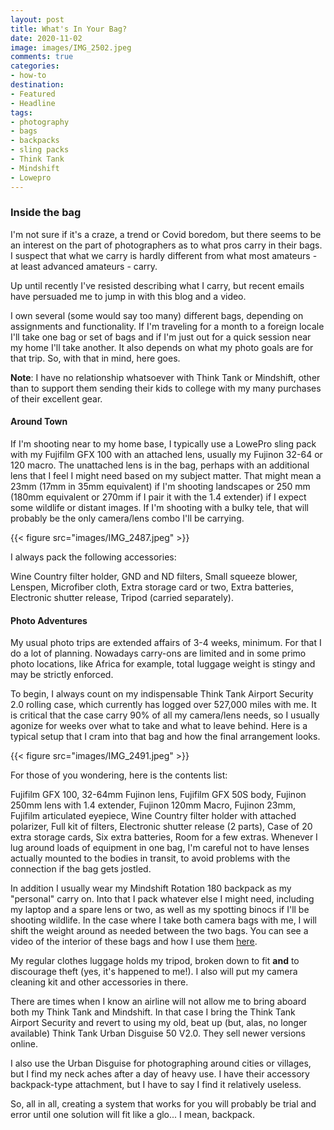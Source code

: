 ```yaml
---
layout: post
title: What's In Your Bag?
date: 2020-11-02
image: images/IMG_2502.jpeg
comments: true
categories: 
- how-to
destination: 
- Featured
- Headline
tags:
- photography
- bags
- backpacks
- sling packs
- Think Tank
- Mindshift
- Lowepro
---
```


### Inside the bag
		
I'm not sure if it's a craze, a trend or Covid boredom, but there seems to be an interest on the part of photographers as to what pros carry in their bags. I suspect that what we carry is hardly different from what most amateurs - at least advanced amateurs - carry.
	
Up until recently I've resisted describing what I carry, but recent emails have persuaded me to jump in with this blog and a video. 
	
I own several (some would say too many) different bags, depending on assignments and functionality. If I'm traveling for a month to a foreign locale I'll take one bag or set of bags and if I'm just out for a quick session near my home I'll take another. It also depends on what my photo goals are for that trip. So, with that in mind, here goes.  
	
**Note**: I have no relationship whatsoever with Think Tank or Mindshift, other than to support them sending their kids to college with my many purchases of their excellent gear.   
	
#### Around Town
	
If I'm shooting near to my home base, I typically use a LowePro sling pack with my Fujifilm GFX 100 with an attached lens, usually my Fujinon 32-64 or 120 macro. The unattached lens is in the bag, perhaps with an additional lens that I feel I might need based on my subject matter. That might mean a 23mm (17mm in 35mm equivalent) if I'm shooting landscapes or 250 mm (180mm equivalent or 270mm if I pair it with the 1.4 extender) if I expect some wildlife or distant images. 	If I'm shooting with a bulky tele, that will probably be the only camera/lens combo I'll be carrying.  

{{< figure src="images/IMG_2487.jpeg" >}}

I always pack the following accessories:

Wine Country filter holder, GND and ND filters, Small squeeze blower, Lenspen, Microfiber cloth, 
Extra storage card or two, Extra batteries, Electronic shutter release, Tripod (carried separately).

#### Photo Adventures

My usual photo trips are extended affairs of 3-4 weeks, minimum.  For that I do a lot of planning. Nowadays carry-ons are limited and in some primo photo locations, like Africa for example, total luggage weight is stingy and may be strictly enforced. 

To begin, I always count on my indispensable Think Tank Airport Security 2.0 rolling case, which currently has logged over 527,000 miles with me. It is critical that the case carry 90% of all my camera/lens needs, so I usually agonize for weeks over what to take and what to leave behind. Here is a typical setup that I cram into that bag and how the final arrangement looks. 

{{< figure src="images/IMG_2491.jpeg" >}}

For those of you wondering, here is the contents list:

Fujifilm GFX 100, 32-64mm Fujinon lens, Fujifilm GFX 50S body, Fujinon 250mm lens with 1.4 extender, Fujinon 120mm Macro, Fujinon 23mm, Fujifilm articulated eyepiece, Wine Country filter holder with attached polarizer, Full kit of filters, Electronic shutter release (2 parts), Case of 20 extra storage cards, Six extra batteries, Room for a few extras. Whenever I lug around loads of equipment in one bag, I'm careful not to have lenses actually mounted to the bodies in transit, to avoid problems with the connection if the bag gets jostled. 

In addition I usually wear my Mindshift Rotation 180 backpack as my "personal" carry on. Into that I pack whatever else I might need, including my laptop and a spare lens or two, as well as my spotting binocs if I'll be shooting wildlife. In the case where I take both camera bags with me, I will shift the weight around as needed between the two bags. You can see a video of the interior of these bags and how I use them [here](https://youtu.be/ai5f2XhuLpc).

My regular clothes luggage holds my tripod, broken down to fit **and** to discourage theft (yes, it's happened to me!). I also will put my camera cleaning kit and other accessories in there. 

There are times when I know an airline will not allow me to bring aboard both my Think Tank and Mindshift. In that case I bring the Think Tank Airport Security and revert to using my old, beat up (but, alas, no longer available) Think Tank Urban Disguise 50 V2.0. They sell newer versions online. 

I also use the Urban Disguise for photographing around cities or villages, but I find my neck aches after a day of heavy use. I have their accessory backpack-type attachment, but I have to say I find it relatively useless. 

So, all in all, creating a system that works for you will probably be trial and error until one solution will fit like a glo... I mean, backpack. 


